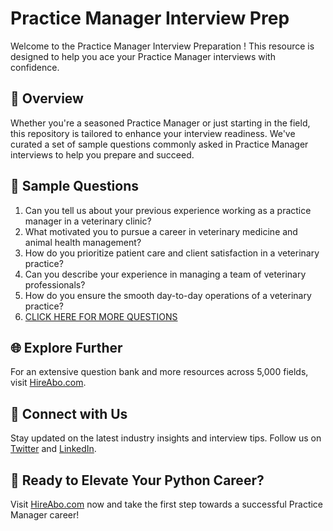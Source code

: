 # Practice Manager Interview Prep

Welcome to the Practice Manager Interview Preparation ! This resource is designed to help you ace your Practice Manager interviews with confidence.

## 🚀 Overview

Whether you're a seasoned Practice Manager or just starting in the field, this repository is tailored to enhance your interview readiness. We've curated a set of sample questions commonly asked in Practice Manager interviews to help you prepare and succeed.

## 📝 Sample Questions

1. Can you tell us about your previous experience working as a practice manager in a veterinary clinic?
2. What motivated you to pursue a career in veterinary medicine and animal health management?
3. How do you prioritize patient care and client satisfaction in a veterinary practice?
4. Can you describe your experience in managing a team of veterinary professionals?
5. How do you ensure the smooth day-to-day operations of a veterinary practice?
6. [CLICK HERE FOR MORE QUESTIONS](https://hireabo.com/job/24_3_5/Practice%20Manager)

## 🌐 Explore Further

For an extensive question bank and more resources across 5,000 fields, visit [HireAbo.com](https://www.hireabo.com).

## 📱 Connect with Us

Stay updated on the latest industry insights and interview tips. Follow us on [Twitter](https://twitter.com/hireabo) and [LinkedIn](https://www.linkedin.com/in/hire-abo-3609972a8/).

## 🚀 Ready to Elevate Your Python Career?

Visit [HireAbo.com](https://www.hireabo.com) now and take the first step towards a successful Practice Manager career!